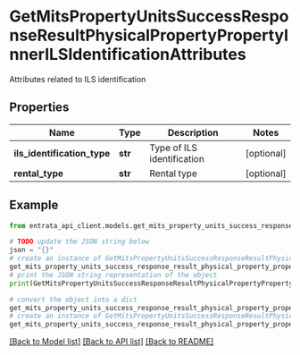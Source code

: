 # GetMitsPropertyUnitsSuccessResponseResultPhysicalPropertyPropertyInnerILSIdentificationAttributes

Attributes related to ILS identification

## Properties

Name | Type | Description | Notes
------------ | ------------- | ------------- | -------------
**ils_identification_type** | **str** | Type of ILS identification | [optional] 
**rental_type** | **str** | Rental type | [optional] 

## Example

```python
from entrata_api_client.models.get_mits_property_units_success_response_result_physical_property_property_inner_ils_identification_attributes import GetMitsPropertyUnitsSuccessResponseResultPhysicalPropertyPropertyInnerILSIdentificationAttributes

# TODO update the JSON string below
json = "{}"
# create an instance of GetMitsPropertyUnitsSuccessResponseResultPhysicalPropertyPropertyInnerILSIdentificationAttributes from a JSON string
get_mits_property_units_success_response_result_physical_property_property_inner_ils_identification_attributes_instance = GetMitsPropertyUnitsSuccessResponseResultPhysicalPropertyPropertyInnerILSIdentificationAttributes.from_json(json)
# print the JSON string representation of the object
print(GetMitsPropertyUnitsSuccessResponseResultPhysicalPropertyPropertyInnerILSIdentificationAttributes.to_json())

# convert the object into a dict
get_mits_property_units_success_response_result_physical_property_property_inner_ils_identification_attributes_dict = get_mits_property_units_success_response_result_physical_property_property_inner_ils_identification_attributes_instance.to_dict()
# create an instance of GetMitsPropertyUnitsSuccessResponseResultPhysicalPropertyPropertyInnerILSIdentificationAttributes from a dict
get_mits_property_units_success_response_result_physical_property_property_inner_ils_identification_attributes_from_dict = GetMitsPropertyUnitsSuccessResponseResultPhysicalPropertyPropertyInnerILSIdentificationAttributes.from_dict(get_mits_property_units_success_response_result_physical_property_property_inner_ils_identification_attributes_dict)
```
[[Back to Model list]](../README.md#documentation-for-models) [[Back to API list]](../README.md#documentation-for-api-endpoints) [[Back to README]](../README.md)


